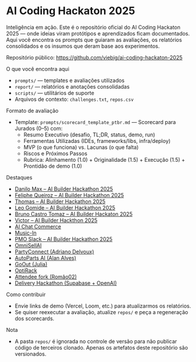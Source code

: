  # AI Coding Hackaton 2025

 Inteligência em ação. Este é o repositório oficial do AI Coding Hackaton 2025 — onde ideias viram protótipos e aprendizados ficam documentados. Aqui você encontra os prompts que guiaram as avaliações, os relatórios consolidados e os insumos que deram base aos experimentos.

 Repositório público: https://github.com/viebig/ai-coding-hackaton-2025

 O que você encontra aqui
 - `prompts/` — templates e avaliações utilizados
 - `report/` — relatórios e anotações consolidadas
 - `scripts/` — utilitários de suporte
 - Arquivos de contexto: `challenges.txt`, `repos.csv`

 Formato de avaliação
 - Template: `prompts/scorecard_template_ptbr.md` — Scorecard para Jurados (0–5) com:
   - Resumo Executivo (desafio, TL;DR, status, demo, run)
   - Ferramentas Utilizadas (IDEs, frameworks/libs, infra/deploy)
   - MVP (o que funciona) vs. Lacunas (o que falta)
   - Riscos e Próximos Passos
   - Rubrica: Alinhamento (1.0) + Originalidade (1.5) + Execução (1.5) + Prontidão de demo (1.0)

 Destaques
 - [Danilo Max – AI Builder Hackathon 2025](report/ai-builder-hackathon-2025-danilomax.md)
 - [Feliphe Queiroz – AI Builder Hackathon 2025](report/ai-builder-hackathon-2025-feliphequeiroz.md)
 - [Thomas – AI Builder Hackathon 2025](report/ai-builder-hackathon-2025-Thomas.md)
 - [Leo Gomide – AI Builder Hackathon 2025](report/ai-builder-hackathon-2025-leogomide.md)
 - [Bruno Castro Tomaz – AI Builder Hackaton 2025](report/ai-builder-hackaton-2025-bruno-castro-tomaz.md)
 - [Victor – AI Builder Hackthon 2025](report/ai-builder-hackthon-2025-victor.md)
 - [AI Chat Commerce](report/ai-chat-commerce.md)
 - [Music-In](report/Music-In.md)
 - [PMO Slack – AI Builder Hackathon 2025](report/ai_builder_hackathon_2025_PMOslack.md)
 - [OmniSellAI](report/ai-builder-hackathon-2025-OmniSellAI.md)
 - [PartyConnect (Adriano Delvoux)](report/ai-builder-hackathon-2025-adriano-delvoux.md)
 - [AutoParts AI (Alan Alves)](report/ai-builder-hackathon-2025-alanalvesdeoliveira.md)
 - [GoOut (Julia)](report/ai-builder-hackathon-2025-julia-goout.md)
 - [OptiRack](report/ai-builder-hackathon-2025-optirack.md)
 - [Attendee fork (Romão02)](report/ai-builder-hackathon-2025-romao02.md)
 - [Delivery Hackathon (Supabase + OpenAI)](report/delivery_hackathon.md)

 Como contribuir
 - Envie links de demo (Vercel, Loom, etc.) para atualizarmos os relatórios.
 - Se quiser reexecutar a avaliação, atualize `repos/` e peça a regeneração dos scorecards.

 Nota
 - A pasta `repos/` é ignorada no controle de versão para não publicar código de terceiros clonado. Apenas os artefatos deste repositório são versionados.
